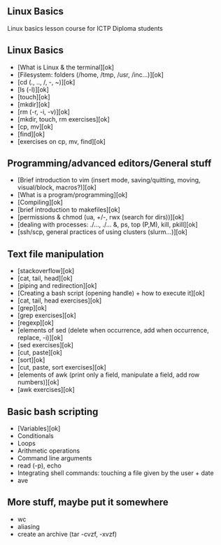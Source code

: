 Linux Basics
------------

Linux basics lesson course for ICTP Diploma students

## Linux Basics
* [What is Linux & the terminal][ok]
* [Filesystem: folders (/home, /tmp, /usr, /inc...)][ok]
* [cd (., .., /, -, ~)][ok]
* [ls (-l)][ok]
* [touch][ok]
* [mkdir][ok]
* [rm (-r, -i, -v)][ok]
* [mkdir, touch, rm exercises][ok]
* [cp, mv][ok]
* [find][ok]
* [exercises on cp, mv, find][ok]

## Programming/advanced editors/General stuff
* [Brief introduction to vim (insert mode, saving/quitting, moving, visual/block, macros?)][ok]
* [What is a program/programming][ok]
* [Compiling][ok]
* [brief introduction to makefiles][ok]
* [permissions & chmod (ua, +/-, rwx (search for dirs))][ok]
* [dealing with processes: ./..., ./... &, ps, top (P,M), kill, pkill][ok]
* [ssh/scp, general practices of using clusters (slurm...)][ok]

## Text file manipulation
* [stackoverflow][ok]
* [cat, tail, head][ok]
* [piping and redirection][ok]
* [Creating a bash script (opening handle) + how to execute it][ok]
* [cat, tail, head exercises][ok]
* [grep][ok]
* [grep exercises][ok]
* [regexp][ok]
* [elements of sed (delete when occurrence, add when occurrence, replace, -i)][ok]
* [sed exercises][ok]
* [cut, paste][ok]
* [sort][ok]
* [cut, paste, sort exercises][ok]
* [elements of awk (print only a field, manipulate a field, add row numbers)][ok]
* [awk exercises][ok]

## Basic bash scripting
* [Variables][ok]
* Conditionals
* Loops
* Arithmetic operations
* Command line arguments
* read (-p), echo
* Integrating shell commands: touching a file given by the user + date
* ave

## More stuff, maybe put it somewhere
* wc
* aliasing
* create an archive (tar -cvzf, -xvzf)
